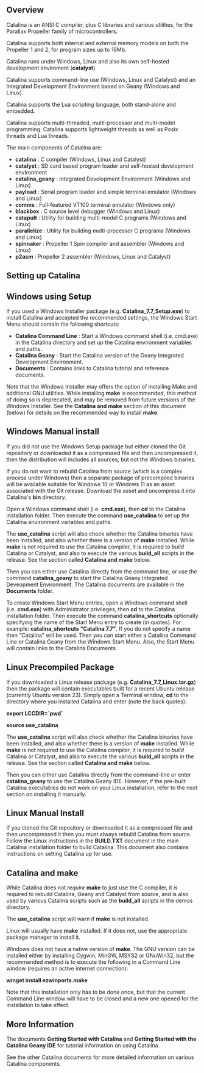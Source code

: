 Overview
--------

Catalina is an ANSI C compiler, plus C libraries and various utilities, for the Parallax Propeller family of microcontrollers. 

Catalina supports both internal and external memory models on both the Propeller 1 and 2, for program sizes up to 16Mb.

Catalina runs under Windows, Linux and also its own self-hosted development enviroment (**catalyst**).

Catalina supports command-line use (Windows, Linux and Catalyst) and an Integrated Development Environment based on Geany (Windows and Linux).

Catalina supports the Lua scripting language, both stand-alone and embedded.

Catalina supports multi-threaded, multi-processor and multi-model programming. Catalina supports lightweight threads as well as Posix threads and Lua threads.

The main components of Catalina are:

-  **catalina**    : C compiler (Windows, Linux and Catalyst)
-  **catalyst**    : SD card based program loader and self-hosted development environment
-  **catalina_geany** : Integrated Development Environment (Windows and Linux)
-  **payload**     : Serial program loader and simple terminal emulator (Windows and Linux)
-  **comms**       : Full-featured VT100 terminal emulator (Windows only)
-  **blackbox**    : C source level debugger (Windows and Linux)
-  **catapult**    : Utility for building multi-model C programs (Windows and Linux)
-  **parallelize** : Utility for building multi-processor C programs (Windows and Linux)
-  **spinnaker**   : Propeller 1 Spin compiler and assembler (Windows and Linux)
-  **p2asm**       : Propeller 2 assembler (Windows, Linux and Catalyst)

Setting up Catalina 
-------------------

Windows using Setup
-------------------
If you used a Windows Installer package (e.g. **Catalina_7.7_Setup.exe**) to install Catalina and accepted the recommended settings, the Windows Start Menu should contain the following shortcuts:

-   **Catalina Command Line** : Start a Windows command shell (i.e. cmd.exe) in the Catalina directory and set up the Catalina environment variables and paths.
-   **Catalina Geany** : Start the Catalina version of the Geany Integrated Development Environment.
-   **Documents** : Contains links to Catalina tutorial and reference documents.

Note that the Windows Installer may offers the option of installing Make and additional GNU utilities. While installing **make** is recommended, this method of doing so is deprecated, and may be removed from future versions of the Windows Installer. See the **Catalina and make** section of this document (below) for details on the recommended way to install **make**.

Windows Manual install
----------------------

If you did not use the Windows Setup package but either cloned the Git repository or downloaded it as a compressed file and then uncompressed it, then the distribution will includes all sources, but not the Windows binaries. 

If you do not want to rebuild Catalina from source (which is a complex process under Windows) then a separate package of precompiled binaries will be available suitable for Windows 10 or Windows 11 as an asset associated with the Git release. Download the asset and uncompress it into Catalina's **bin** directory.
    
Open a Windows command shell (i.e. **cmd.exe**), then **cd** to the Catalina installation folder. Then execute the command **use_catalina** to set up the Catalina environment variables and paths.

The **use_catalina** script will also check whether the Catalina binaries have been installed, and also whether there is a version of **make** installed. While **make** is not required to use the Catalina compiler, it is required to _build_ Catalina or Catalyst, and also to execute the various **build_all** scripts in the release. See the section called **Catalina and make** below.

Then you can either use Catalina directly from the command line, or use the command **catalina_geany** to start the Catalina Geany Integrated Deveopment Environment. The Catalina documents are available in the **Documents** folder.

To create Windows Start Menu entries, open a Windows command shell (i.e. **cmd.exe**) with Administrator privileges, then **cd** to the Catalina installation folder. Then execute the command **catalina_shortcuts** optionally specifying the name of the Start Menu entry to create (in quotes). For example: **catalina_shortcuts "Catalina 7.7"**. If you do not specify a name then "Catalina" will be used. Then you can start either a Catalina Command Line or Catalina Geany from the Windows Start Menu. Also, the Start Menu will contain links to the Catalina Documents.

Linux Precompiled Package
-------------------------

If you downloaded a Linux release package (e.g. **Catalina_7.7_Linux.tar.gz**) then the package will contain executables built for a recent Ubuntu release (currently Ubuntu version 23). Simply open a Terminal window, **cd** to the directory where you installed Catalina and enter (note the back quotes):

**export LCCDIR=\`pwd\`**

**source use_catalina**

The **use_catalina** script will also check whether the Catalina binaries have been installed, and also whether there is a version of **make** installed. While **make** is not required to use the Catalina compiler, it is required to _build_ Catalina or Catalyst, and also to execute the various **build_all** scripts in the release. See the section called **Catalina and make** below.

Then you can either use Catalina directly from the command-line or enter **catalina_geany** to use the Catalina Geany IDE. However, if the pre-built Catalina executables do not work on your Linux installation, refer to the next section on installing it manually.

Linux Manual Install
--------------------
If you cloned the Git repository or downloaded it as a compressed file and then uncompressed it then you must always rebuild Catalina from source. Follow the Linux instructions in the **BUILD.TXT** document in the main Catalina installation folder to build Catalina. This document also contains instructions on setting Catalina up for use.

Catalina and make
-----------------

While Catalina does not _require_ **make** to just use the C compiler, it _is_ required to rebuild Catalina, Geany and Catalyst from source, and is also used by various Catalina scripts such as the **build_all** scripts in the demos directory. 

The **use_catalina** script will warn if **make** is not installed.

Linux will usually have **make** installed. If it does not, use the appropriate package manager to install it.

Windows does not have a native version of **make**. The GNU version can be installed either by installing Cygwin, MinGW, MSYS2 or GNuWin32, but the recommended method is to execute the following in a Command Line window (requires an active internet connection):

**winget install ezwinports.make**

Note that this installation only has to be done once, but that the current Command Line window will have to be closed and a new one opened for the installation to take effect.

More Information
----------------
The documents **Getting Started with Catalina** and **Getting Started with the Catalina Geany IDE** for tutorial information on using Catalina.

See the other Catalina documents for more detailed information on various Catalina components.




